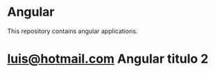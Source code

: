 Angular
=======

This repository contains angular applications.

luis@hotmail.com
Angular titulo 2
=======
